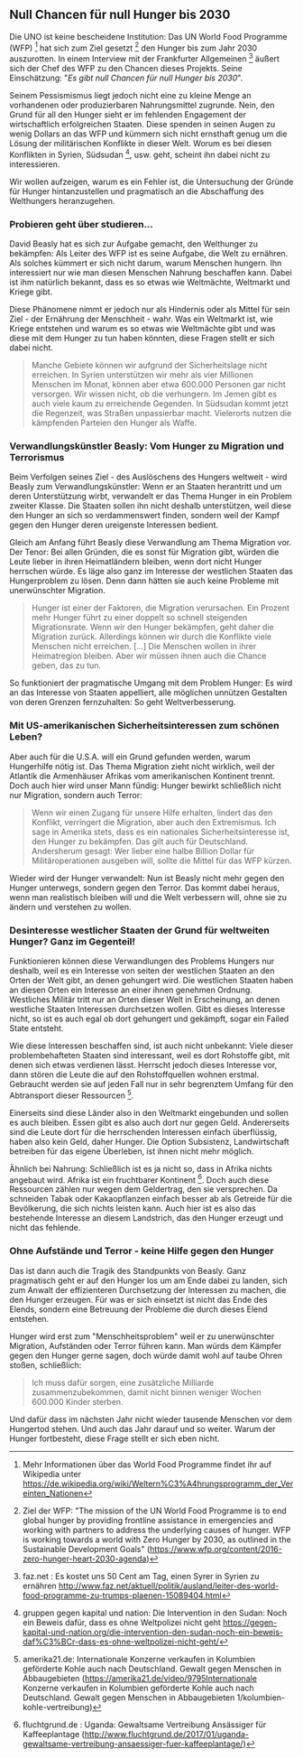 ## Null Chancen für null Hunger bis 2030

Die UNO ist keine bescheidene Institution: Das UN World Food Programme (WFP) [^wfp] hat sich zum Ziel gesetzt [^wfp_ziel] den Hunger bis zum Jahr 2030 auszurotten. In einem Interview mit der Frankfurter Allgemeinen  [^faz] äußert sich der Chef des WFP zu den Chancen dieses Projekts. Seine Einschätzung: "*Es gibt null Chancen für null Hunger bis 2030*".

Seinem Pessismismus liegt jedoch nicht eine zu kleine Menge an vorhandenen oder produzierbaren Nahrungsmittel zugrunde. Nein, den Grund für all den Hunger sieht er im fehlenden Engagement der wirtschaftlich erfolgreichen Staaten. Diese spenden in seinen Augen zu wenig Dollars an das WFP und kümmern sich nicht ernsthaft genug um die Lösung der militärischen Konflikte in dieser Welt. Worum es bei diesen Konflikten in Syrien, Südsudan [^sudan], usw. geht, scheint ihn dabei nicht zu interessieren.

Wir wollen aufzeigen, warum es ein Fehler ist, die Untersuchung der Gründe für Hunger hintanzustellen und pragmatisch an die Abschaffung des Welthungers heranzugehen.

### Probieren geht über studieren...

David Beasly hat es sich zur Aufgabe gemacht, den Welthunger zu bekämpfen: Als Leiter des WFP ist es seine Aufgabe, die Welt zu ernähren. Als solches kümmert er sich nicht darum, warum Menschen hungern. Ihn interessiert nur wie man diesen Menschen Nahrung beschaffen kann. Dabei ist ihm natürlich bekannt, dass es so etwas wie Weltmächte, Weltmarkt und Kriege gibt.

Diese Phänomene nimmt er jedoch nur als Hindernis oder als Mittel für sein Ziel - der Ernährung der Menschheit - wahr. Was ein Weltmarkt ist, wie Kriege entstehen und warum es so etwas wie Weltmächte gibt und was diese mit dem Hunger zu tun haben könnten, diese Fragen stellt er sich dabei nicht.

> Manche Gebiete können wir aufgrund der Sicherheitslage nicht erreichen. In Syrien unterstützen wir mehr als vier Millionen Menschen im Monat, können aber etwa 600.000 Personen gar nicht versorgen. Wir wissen nicht, ob die verhungern. Im Jemen gibt es auch viele kaum zu erreichende Gegenden. In Südsudan kommt jetzt die Regenzeit, was Straßen unpassierbar macht. Vielerorts nutzen die kämpfenden Parteien den Hunger als Waffe.

### Verwandlungskünstler Beasly: Vom Hunger zu Migration und Terrorismus

Beim Verfolgen seines Ziel - des Auslöschens des Hungers weltweit - wird Beasly zum Verwandlungskünstler: Wenn er an Staaten herantritt und um deren Unterstützung wirbt, verwandelt er das Thema Hunger in ein Problem zweiter Klasse. Die Staaten sollen ihn nicht deshalb unterstützen, weil diese den Hunger an sich so verdammenswert finden, sondern weil der Kampf gegen den Hunger deren ureigenste Interessen bedient.

Gleich am Anfang führt Beasly diese Verwandlung am Thema Migration vor. Der Tenor: Bei allen Gründen, die es sonst für Migration gibt, würden die Leute lieber in ihren Heimatländern bleiben, wenn dort nicht Hunger herrschen würde. Es läge also ganz im Interesse der westlichen Staaten das Hungerproblem zu lösen. Denn dann hätten sie auch keine Probleme mit unerwünschter Migration.

> Hunger ist einer der Faktoren, die Migration verursachen. Ein Prozent mehr Hunger führt zu einer doppelt so schnell steigenden Migrationsrate. Wenn wir den Hunger bekämpfen, geht daher die Migration zurück. Allerdings können wir durch die Konflikte viele Menschen nicht erreichen. [...] Die Menschen wollen in ihrer Heimatregion bleiben. Aber wir müssen ihnen auch die Chance geben, das zu tun.

So funktioniert der pragmatische Umgang mit dem Problem Hunger: Es wird an das Interesse von Staaten appelliert, alle möglichen unnützen Gestalten von deren Grenzen fernzuhalten: So geht Weltverbesserung.

### Mit US-amerikanischen Sicherheitsinteressen zum schönen Leben?

Aber auch für die U.S.A. will ein Grund gefunden werden, warum Hungerhilfe nötig ist. Das Thema Migration zieht nicht wirklich, weil der Atlantik die Armenhäuser Afrikas vom amerikanischen Kontinent trennt. Doch auch hier wird unser Mann fündig: Hunger bewirkt schließlich nicht nur Migration, sondern auch Terror:

> Wenn wir einen Zugang für unsere Hilfe erhalten, lindert das den Konflikt, verringert die Migration, aber auch den Extremismus. Ich sage in Amerika stets, dass es ein nationales Sicherheitsinteresse ist, den Hunger zu bekämpfen. Das gilt auch für Deutschland. Andersherum gesagt: Wer lieber eine halbe Billion Dollar für Militäroperationen ausgeben will, sollte die Mittel für das WFP kürzen.

Wieder wird der Hunger verwandelt: Nun ist Beasly nicht mehr gegen den Hunger unterwegs, sondern gegen den Terror. Das kommt dabei heraus, wenn man realistisch bleiben will und die Welt verbessern will, ohne sie zu ändern und verstehen zu wollen.

### Desinteresse westlicher Staaten der Grund für weltweiten Hunger? Ganz im Gegenteil!

Funktionieren können diese Verwandlungen des Problems Hungers nur deshalb, weil es ein Interesse von seiten der westlichen Staaten an den Orten der Welt gibt, an denen gehungert wird. Die westlichen Staaten haben an diesen Orten ein Interesse an einer ihnen genehmen Ordnung. Westliches Militär tritt nur an Orten dieser Welt in Erscheinung, an denen westliche Staaten Interessen durchsetzen wollen. Gibt es dieses Interesse nicht, so ist es auch egal ob dort gehungert und gekämpft, sogar ein Failed State entsteht.

Wie diese Interessen beschaffen sind, ist auch nicht unbekannt: Viele dieser problembehafteten Staaten sind interessant, weil es dort Rohstoffe gibt, mit denen sich etwas verdienen lässt. Herrscht jedoch dieses Interesse vor, dann stören die Leute die auf den Rohstoffquellen wohnen erstmal. Gebraucht werden sie auf jeden Fall nur in sehr begrenztem Umfang für den Abtransport dieser Ressourcen [^kolumbien_vertreibung].

Einerseits sind diese Länder also in den Weltmarkt eingebunden und sollen es auch bleiben. Essen gibt es also auch dort nur gegen Geld. Andererseits sind die Leute dort für die herrschenden Interessen einfach überflüssig, haben also kein Geld, daher Hunger. Die Option Subsistenz, Landwirtschaft betreiben für das eigene Überleben, ist ihnen nicht mehr möglich.

Ähnlich bei Nahrung: Schließlich ist es ja nicht so, dass in Afrika nichts angebaut wird. Afrika ist ein fruchtbarer Kontinent [^afrika_fruchtbar]. Doch auch diese Ressourcen zählen nur wegen dem Geldertrag, den sie versprechen. Da schneiden Tabak oder Kakaopflanzen einfach besser ab als Getreide für die Bevölkerung, die sich nichts leisten kann. Auch hier ist es also das bestehende Interesse an diesem Landstrich, das den Hunger erzeugt und nicht das fehlende.

### Ohne Aufstände und Terror - keine Hilfe gegen den Hunger

Das ist dann auch die Tragik des Standpunkts von Beasly. Ganz pragmatisch geht er auf den Hunger los um am Ende dabei zu landen, sich zum Anwalt der effizienteren Durchsetzung der Interessen zu machen, die den Hunger erzeugen. Für was er sich einsetzt ist nicht das Ende des Elends, sondern eine Betreuung der Probleme die durch dieses Elend entstehen. 

Hunger wird erst zum "Menschheitsproblem" weil er zu unerwünschter Migration, Aufständen oder Terror führen kann. Man würds dem Kämpfer gegen den Hunger gerne sagen, doch würde damit wohl auf taube Ohren stoßen, schließlich:

> Ich muss dafür sorgen, eine zusätzliche Milliarde zusammenzubekommen, damit nicht binnen weniger Wochen 600.000 Kinder sterben.

Und dafür dass im nächsten Jahr nicht wieder tausende Menschen vor dem Hungertod stehen. Und auch das Jahr darauf und so weiter. Warum der Hunger fortbesteht, diese Frage stellt er sich eben nicht.

[^wfp]: Mehr Informationen über das World Food Programme findet ihr auf Wikipedia unter https://de.wikipedia.org/wiki/Weltern%C3%A4hrungsprogramm_der_Vereinten_Nationen

[^wfp_ziel]: Ziel der WFP: "The mission of the UN World Food Programme is to end global hunger by providing frontline assistance in emergencies and working with partners to address the underlying causes of hunger. WFP is working towards a world with Zero Hunger by 2030, as outlined in the Sustainable Development Goals" (https://www.wfp.org/content/2016-zero-hunger-heart-2030-agenda)

[^faz]: faz.net : Es kostet uns 50 Cent am Tag, einen Syrer in Syrien zu ernähren http://www.faz.net/aktuell/politik/ausland/leiter-des-world-food-programme-zu-trumps-plaenen-15089404.html

[^sudan]: gruppen gegen kapital und nation: Die Intervention in den Sudan: Noch ein Beweis dafür, dass es ohne Weltpolizei nicht geht  https://gegen-kapital-und-nation.org/die-intervention-den-sudan-noch-ein-beweis-daf%C3%BCr-dass-es-ohne-weltpolizei-nicht-geht/

[^kolumbien_vertreibung]: amerika21.de: Internationale Konzerne verkaufen in Kolumbien geförderte Kohle auch nach Deutschland. Gewalt gegen Menschen in Abbaugebieten  (https://amerika21.de/video/9795Internationale Konzerne verkaufen in Kolumbien geförderte Kohle auch nach Deutschland. Gewalt gegen Menschen in Abbaugebieten 1/kolumbien-kohle-vertreibung)

[^afrika_fruchtbar]: fluchtgrund.de : Uganda: Gewaltsame Vertreibung Ansässiger für Kaffeeplantage (http://www.fluchtgrund.de/2017/01/uganda-gewaltsame-vertreibung-ansaessiger-fuer-kaffeeplantage/)